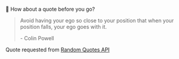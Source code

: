 📣 How about a quote before you go?

> Avoid having your ego so close to your position that when your position falls, your ego goes with it.
>
> <p>- Colin Powell</p>

Quote requested from [Random Quotes API](https://github.com/lukePeavey/quotable)
